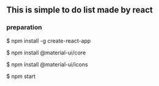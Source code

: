 ## This is simple to do list made by react

### preparation

$ npm install -g create-react-app

$ npm install @material-ui/core

$ npm install @material-ui/icons

$ npm start
